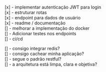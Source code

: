 [x] - implementar autenticação JWT para login<br>
[x] - estruturar rotas<br>
[x] - endpoint para dados de usuário<br>
[x] - readme / documentação<br>
[] - melhorar a implementação do docker<br>
[] - Adicionar testes nos endpoints<br>
[] - ci/cd<br>

[] - consigo integrar redis?<br>
[] - consigo cachear minha aplicação?<br>
[] - segue o padrão restful?<br>
[] - a arquitetura está limpa, clara e objetiva?
